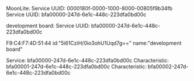 MoonLite:
Service UUID: 0000180f-0000-1000-8000-00805f9b34fb
Service UUID: bfa00000-247d-6e1c-448c-223dfa0bd00c

development board:
Service UUID: bfa00000-247d-6e1c-448c-223dfa0bd00c

F9:C4:F7:4D:51:44
id:"5i61CziH/0io3ohU1Uqd7g=="
name:"development board"

Service: bfa00000-247d-6e1c-448c-223dfa0bd00c
Characteristic: bfa00001-247d-6e1c-448c-223dfa0bd00c
Characteristic: bfa00002-247d-6e1c-448c-223dfa0bd00c